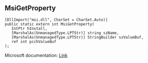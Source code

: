 ## MsiGetProperty

```
[DllImport("msi.dll", CharSet = CharSet.Auto)]
public static extern int MsiGetProperty(
   IntPtr hInstall,
   [MarshalAs(UnmanagedType.LPTStr)] string szName,
   [MarshalAs(UnmanagedType.LPTStr)] StringBuilder szValueBuf,
   ref int pcchValueBuf
);
```

Microsoft documentation: [Link](https://learn.microsoft.com/en-us/windows/win32/api/msiquery/nf-msiquery-msigetpropertya)
